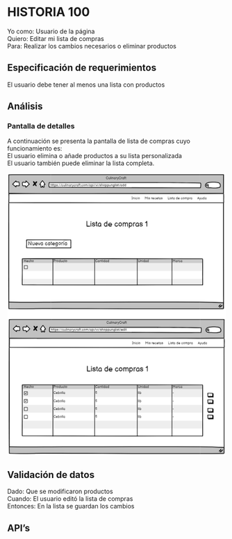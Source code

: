 # HISTORIA 100
Yo como: Usuario de la página <br>
Quiero: Editar mi lista de compras<br>
Para: Realizar los cambios necesarios o eliminar productos <br>

## Especificación de requerimientos
El usuario debe tener al menos una lista con productos<br>
## Análisis
### Pantalla de detalles
A continuación se presenta la pantalla de lista de compras cuyo funcionamiento es:<br>
El usuario elimina o añade productos a su lista personalizada<br>
El usuario también puede eliminar la lista completa.<br>

![Alt text](/historias/imagenes/editar_lista_compras.png)

## Validación de datos
Dado: Que se modificaron productos<br>
Cuando: El usuario editó la lista de compras<br>
Entonces: En la lista se guardan los cambios <br>

## API’s
